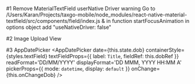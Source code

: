 #1 Remove MaterialTextField userNative Driver warning
Go to /Users/Karan/Projects/taxgo-mobile/node_modules/react-native-material-textfield/src/components/field/index.js & in function startFocusAnimation in options object add 
"useNativeDriver: false"

#2 Image Upload View
<ImagePickerView
    url={profile.localUri}
    onChange={this.onChangeProfile}
    />

#3 AppDatePicker
<AppDatePicker
    date={this.state.dob}
    containerStyle={styles.textField}
    textFieldProps={{
        label: `Title`,
        fieldRef: this.dobRef
    }}
    readFormat='DD/MM/YYYY'
    displayFormat='DD MMM, YYYY HH:MM A'
    pickerProps={{
        mode: `datetime`,
        display: `default`
    }}
    onChange={this.onChangeDob}
    />